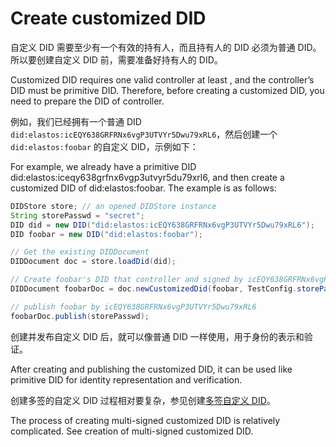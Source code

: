 # Create customized DID

自定义 DID 需要至少有一个有效的持有人，而且持有人的 DID 必须为普通 DID。所以要创建自定义 DID 前，需要准备好持有人的 DID。

Customized DID requires one valid controller at least , and the controller’s DID must be primitive DID. Therefore, before creating a customized DID, you need to prepare the DID of controller.

例如，我们已经拥有一个普通 DID `did:elastos:icEQY638GRFRNx6vgP3UTVYr5Dwu79xRL6`，然后创建一个 `did:elastos:foobar` 的自定义 DID，示例如下：

For example, we already have a primitive DID did:elastos:iceqy638grfnx6vgp3utvyr5du79xrl6, and then create a customized DID of did:elastos:foobar. The example is as follows:

```java
DIDStore store; // an opened DIDStore instance
String storePasswd = "secret";
DID did = new DID("did:elastos:icEQY638GRFRNx6vgP3UTVYr5Dwu79xRL6");
DID foobar = new DID("did:elastos:foobar");

// Get the existing DIDDocument
DIDDocument doc = store.loadDid(did);

// Create foobar's DID that controller and signed by icEQY638GRFRNx6vgP3UTVYr5Dwu79xRL6
DIDDocument foobarDoc = doc.newCustomizedDid(foobar, TestConfig.storePass);

// publish foobar by icEQY638GRFRNx6vgP3UTVYr5Dwu79xRL6
foobarDoc.publish(storePasswd);
```

创建并发布自定义 DID 后，就可以像普通 DID 一样使用，用于身份的表示和验证。

After creating and publishing the customized DID, it can be used like primitive DID for identity representation and verification.

创建多签的自定义 DID 过程相对要复杂，参见创建[多签自定义 DID](create-multi-signed-customized-did.md)。

The process of creating multi-signed customized DID is relatively complicated. See creation of multi-signed customized DID.
